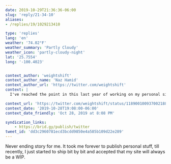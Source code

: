 ```yaml
---
date: 2019-10-29T21:36:36-06:00
slug: 'reply/21-34-10'
aliases:
- /replies/19/1029213410

type: 'replies'
lang: 'en'
weather: '74.02°F'
weather_summary: 'Partly Cloudy'
weather_icon: 'partly-cloudy-night'
lat: '25.7554'
long: '-100.4023'


context_author: 'weightshift'
context_author_name: 'Naz Hamid'
context_author_url: 'https://twitter.com/weightshift'
context: |
  I've reached the point in this last year of working on my personal site in fits and spurts, where I think I've over-designed and over-engineered it into an overly robust system versus making the content that should live on it. What started out as very simple became complex.

context_url: 'https://twitter.com/weightshift/status/1189001009370021889?s=12'
context_date: '2019-10-28T19:08:00-06:00'
context_date_friendly: 'Oct 28, 2019 at 8:08 PM'

syndication_links:
    - https://brid.gy/publish/twitter
tweet_id: 'dd3c2960781ecd3bcdd9850e4a585b109d22e289'
---
```

Never ending story for me. It took me forever to publish personal stuff, till recently, I just started to ship bit by bit and accepted that my site will always be a WIP.
